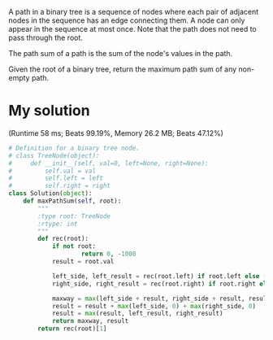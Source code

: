 A path in a binary tree is a sequence of nodes where each pair of adjacent nodes in the sequence has an edge connecting them. A node can only appear in the sequence at most once. Note that the path does not need to pass through the root.

The path sum of a path is the sum of the node's values in the path.

Given the root of a binary tree, return the maximum path sum of any non-empty path.

# My solution

(Runtime 58 ms; Beats 99.19%, Memory 26.2 MB; Beats 47.12%)

```Python
# Definition for a binary tree node.
# class TreeNode(object):
#     def __init__(self, val=0, left=None, right=None):
#         self.val = val
#         self.left = left
#         self.right = right
class Solution(object):
    def maxPathSum(self, root):
        """
        :type root: TreeNode
        :rtype: int
        """
        def rec(root):
            if not root:
                    return 0, -1000
            result = root.val

            left_side, left_result = rec(root.left) if root.left else (-1000, -1000)
            right_side, right_result = rec(root.right) if root.right else (-1000, -1000)

            maxway = max(left_side + result, right_side + result, result)
            result = result + max(left_side, 0) + max(right_side, 0) 
            result = max(result, left_result, right_result)
            return maxway, result
        return rec(root)[1]
```
        
